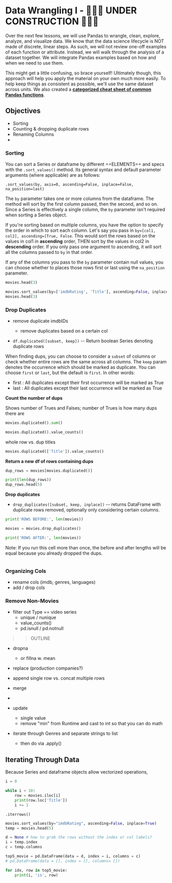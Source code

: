 # Data Wrangling I - 👷‍♀️🚧 UNDER CONSTRUCTION 🚧👷‍♀️

Over the next few lessons, we will use Pandas to wrangle, clean, explore, analyze, and visualize data. We know that the data science lifecycle is NOT made of discrete, linear steps. As such, we will not review one-off examples of each function or attribute. Instead, we will walk through the analysis of a dataset together. We will integrate Pandas examples based on how and when we need to use them.

This might get a little confusing, so brace yourself! Ultimately though, this approach will help you apply the material on your own much more easily. To help keep things as consistent as possible, we'll use the same dataset across units. We also created a **[categorized cheat sheet of common Pandas functions](../resources/pandas_cheat_sheet.md)**.

## Objectives

* Sorting
* Counting & dropping duplicate rows
* Renaming Columns
* 

### Sorting

You can sort a Series or dataframe by different ==ELEMENTS== and specs with the `.sort_values()` method. Its general syntax and default parameter arguments (where applicable) are as follows:

`.sort_values(by, axis=0, ascending=False, inplace=False, na_position=last)`

The `by` parameter takes one or more columns from the dataframe. The method will sort by the first column passed, then the second, and so on. Since a Series is effectively a single column, the `by` parameter isn't required when sorting a Series object.

If you're sorting based on multiple columns, you have the option to specify the order in which to sort each column. Let's say you pass in `by=[col1, col2], ascending=[True, False`. This would sort the rows based on the values in col1 in **ascending** order, THEN sort by the values in col2 in **descending** order. If you only pass one argument to ascending, it will sort all the columns passed to `by` in that order.

If any of the columns you pass to the `by` parameter contain null values, you can choose whether to places those rows first or last using the `na_position` parameter.

```python
movies.head(3)
```

```python
movies.sort_values(by=['imdbRating', 'Title'], ascending=False, inplace=True, na_position=True)
movies.head(3)
```

### Drop Duplicates
* remove duplicate imdbIDs
    * remove duplicates based on a certain col

* `df.duplicated([subset, keep])` -- Return boolean Series denoting duplicate rows

When finding dups, you can choose to consider a `subset` of columns or check whether entire rows are the same across all columns. The `keep` param denotes the occurrence which should be marked as duplicate. You can choose `first` or `last`, but the default is `first`. In other words:

* first : All duplicates except their first occurrence will be marked as True
* last : All duplicates except their last occurrence will be marked as True

**Count the number of dups**

Shows number of Trues and Falses; number of Trues is how many dups there are

```python
movies.duplicated().sum()
```

```python
movies.duplicated().value_counts()
```

whole row vs. dup titles 

```python
movies.duplicated(['Title']).value_counts()
```

**Return a new df of rows containing dups**

```python
dup_rows = movies[movies.duplicated()]

print(len(dup_rows))
dup_rows.head(5)
```

**Drop duplicates**

* `drop_duplicates([subset, keep, inplace])` -- returns DataFrame with duplicate rows removed, optionally only considering certain columns.

```python
print('ROWS BEFORE:', len(movies))

movies = movies.drop_duplicates()

print('ROWS AFTER:', len(movies))
```

Note: If you run this cell more than once, the before and after lengths will be equal because you already dropped the dups.



```python

```

### Organizing Cols

* rename cols (imdb, genres, languages)
* add / drop cols

### Remove Non-Movies

* filter out Type == video series
    * unique / nunique
    * value_counts()
    * pd.isnull / pd.notnull





>>OUTLINE

* dropna
    * or fillna w. mean


* replace (production companies?)
* append single row vs. concat multiple rows
* merge
* 
* update
    * single value
    * remove "min" from Runtime and cast to int so that you can do math

* iterate through Genres and separate strings to list
    * then do via .apply()

## Iterating Through Data

Because Series and dataframe objects allow vectorized operations, 

```python
i = 0

while i < 10:
    row = movies.iloc[i]
    print(row.loc['Title'])
    i += 1
```

`.iterrows()`


```python
movies.sort_values(by="imdbRating", ascending=False, inplace=True)
temp = movies.head(5)

d = None # how to grab the rows without the index or col labels?
i = temp.index
c = temp.columns

top5_movie = pd.DataFrame(data = d, index = i, columns = c)
# pd.DataFrame(data = [], index = [], columns= [])

for idx, row in top5_movie:
    print(i, 'is', row)
```
